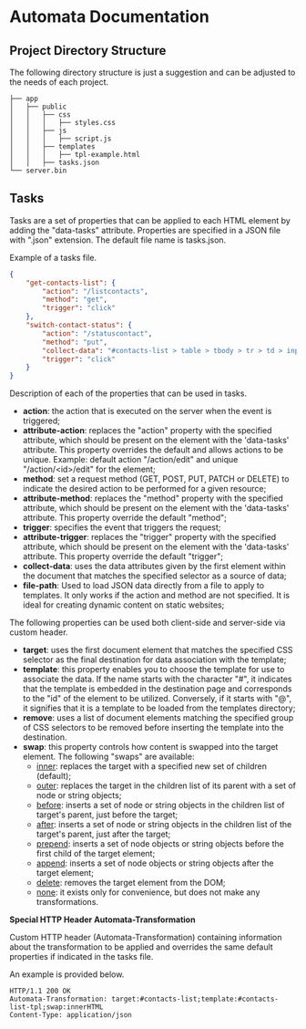 # Automata Documentation

## Project Directory Structure

The following directory structure is just a suggestion and can be adjusted to the needs of each project.

```
├── app
│   ├── public
│   │   ├── css
│   │   │   ├── styles.css
│   │   ├── js
│   │   │   ├── script.js
│   │   ├── templates
│   │   │   ├── tpl-example.html
│   │   ├── tasks.json
└── server.bin
```

## Tasks

Tasks are a set of properties that can be applied to each HTML element by adding the "data-tasks" attribute. Properties are specified in a JSON file with ".json" extension. The default file name is tasks.json.

Example of a tasks file.

```json
{
    "get-contacts-list": {
        "action": "/listcontacts",
        "method": "get",
        "trigger": "click"
    },
    "switch-contact-status": {
        "action": "/statuscontact",
        "method": "put",
        "collect-data": "#contacts-list > table > tbody > tr > td > input[name]",
        "trigger": "click"
    }
}
```
Description of each of the properties that can be used in tasks.

- **action**: the action that is executed on the server when the event is triggered;
- **attribute-action**: replaces the "action" property with the specified attribute, which should be present on the element with the 'data-tasks' attribute. This property overrides the default and allows actions to be unique.
	Example: default action "/action/edit" and unique "/action/\<id\>/edit" for the element;
- **method**: set a request method (GET, POST, PUT, PATCH or DELETE) to indicate the desired action to be performed for a given resource;
- **attribute-method**: replaces the "method" property with the specified attribute, which should be present on the element with the 'data-tasks' attribute. This property override the default "method";
- **trigger**: specifies the event that triggers the request;
- **attribute-trigger**: replaces the "trigger" property with the specified attribute, which should be present on the element with the 'data-tasks' attribute. This property override the default "trigger";
- **collect-data**: uses the data attributes given by the first element within the document that matches the specified selector as a source of data;
- **file-path**: Used to load JSON data directly from a file to apply to templates. It only works if the action and method are not specified. It is ideal for creating dynamic content on static websites;

The following properties can be used both client-side and server-side via custom header.

- **target**: uses the first document element that matches the specified CSS selector as the final destination for data association with the template;
- **template**: this property enables you to choose the template for use to associate the data. If the name starts with the character "#", it indicates that the template is embedded in the destination page and corresponds to the "id" of the element to be utilized. Conversely, if it starts with "@", it signifies that it is a template to be loaded from the templates directory;
- **remove**: uses a list of document elements matching the specified group of CSS selectors to be removed before inserting the template into the destination.
- **swap**: this property controls how content is swapped into the target element. The following "swaps" are available:
    - <ins>inner</ins>: replaces the target with a specified new set of children (default);
    - <ins>outer</ins>: replaces the target in the children list of its parent with a set of node or string objects;
    - <ins>before</ins>: inserts a set of node or string objects in the children list of target's parent, just before the target;
    - <ins>after</ins>: inserts a set of node or string objects in the children list of the target's parent, just after the target;
    - <ins>prepend</ins>: inserts a set of node objects or string objects before the first child of the target element;
    - <ins>append</ins>: inserts a set of node objects or string objects after the target element;
    - <ins>delete</ins>: removes the target element from the DOM;
    - <ins>none</ins>: it exists only for convenience, but does not make any transformations.

**Special HTTP Header Automata-Transformation**

Custom HTTP header (Automata-Transformation) containing information about the transformation to be applied and overrides the same default properties if indicated in the tasks file.

An example is provided below.

```http
HTTP/1.1 200 OK
Automata-Transformation: target:#contacts-list;template:#contacts-list-tpl;swap:innerHTML
Content-Type: application/json
```
